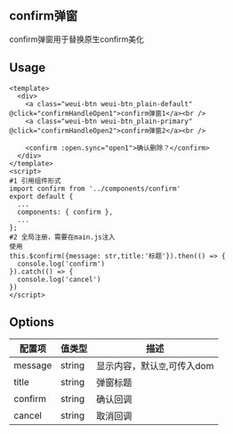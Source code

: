 ## confirm弹窗
confirm弹窗用于替换原生confirm美化

## Usage
```
<template>
  <div>
    <a class="weui-btn weui-btn_plain-default" @click="confirmHandleOpen1">confirm弹窗1</a><br />
    <a class="weui-btn weui-btn_plain-primary" @click="confirmHandleOpen2">confirm弹窗2</a><br />
    
    <confirm :open.sync="open1">确认删除？</confirm>
  </div>
</template>
<script>
#1 引用组件形式
import confirm from '../components/confirm'
export default {
  ...
  components: { confirm },
  ...
};
#2 全局注册，需要在main.js注入
使用
this.$confirm({message: str,title:'标题'}).then(() => {
  console.log('confirm')
}).catch(() => {
  console.log('cancel')
})
</script>
```

## Options
配置项 | 值类型 | 描述
--- | --- | ---
message | string | 显示内容，默认`空`,可传入dom
title   | string | 弹窗标题
confirm | string | 确认回调
cancel  | string | 取消回调